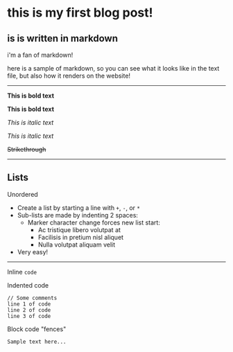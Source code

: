 # this is my first blog post!

## is is written in markdown

i'm a fan of markdown!

here is a sample of markdown, so you can see what it looks like
in the text file, but also how it renders on the website!

---

**This is bold text**

**This is bold text**

_This is italic text_

_This is italic text_

~~Strikethrough~~

---

## Lists

Unordered

-   Create a list by starting a line with `+`, `-`, or `*`
-   Sub-lists are made by indenting 2 spaces:
    -   Marker character change forces new list start:
        -   Ac tristique libero volutpat at
        *   Facilisis in pretium nisl aliquet
        -   Nulla volutpat aliquam velit
-   Very easy!

---

Inline `code`

Indented code

    // Some comments
    line 1 of code
    line 2 of code
    line 3 of code

Block code "fences"

```
Sample text here...
```

